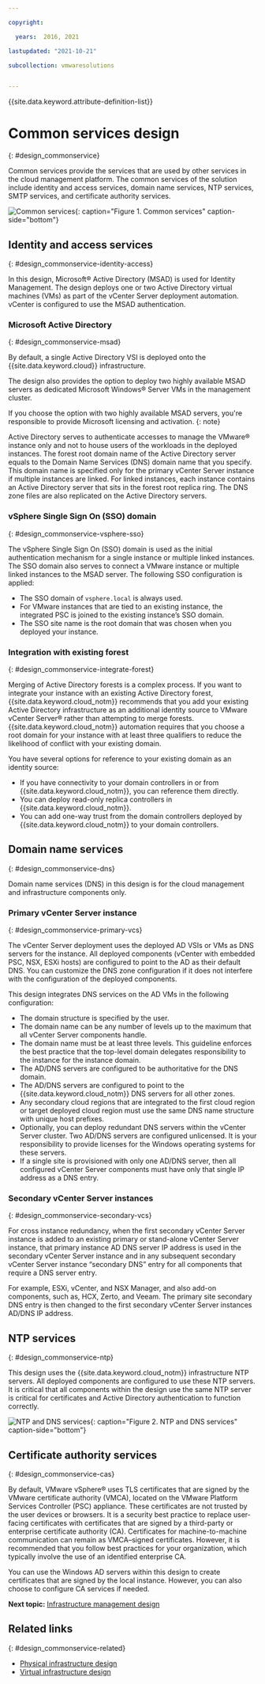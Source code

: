 ```yaml
---

copyright:

  years:  2016, 2021

lastupdated: "2021-10-21"

subcollection: vmwaresolutions


---
```


{{site.data.keyword.attribute-definition-list}}

# Common services design
{: #design_commonservice}

Common services provide the services that are used by other services in the cloud management platform. The common services of the solution include identity and access services, domain name services, NTP services, SMTP services, and certificate authority services.

![Common services](../../images/vcsv4radiagrams-ra-commonservices.svg "Common services"){: caption="Figure 1. Common services" caption-side="bottom"}

## Identity and access services
{: #design_commonservice-identity-access}

In this design, Microsoft® Active Directory (MSAD) is used for Identity  Management. The design deploys one or two Active Directory virtual machines (VMs) as part of the vCenter Server deployment automation. vCenter is configured to use the MSAD authentication.

### Microsoft Active Directory
{: #design_commonservice-msad}

By default, a single Active Directory VSI is deployed onto the {{site.data.keyword.cloud}} infrastructure.

The design also provides the option to deploy two highly available MSAD servers as dedicated Microsoft Windows® Server VMs in the management cluster.

If you choose the option with two highly available MSAD servers, you're responsible to provide Microsoft licensing and activation.
{: note}

Active Directory serves to authenticate accesses to manage the VMware® instance only and not to house users of the workloads in the deployed instances. The forest root domain name of the Active Directory server equals to the Domain Name Services (DNS) domain name that you specify. This domain name is specified only for the primary vCenter Server instance if multiple instances are linked. For linked instances, each instance contains an Active Directory server that sits in the forest root replica ring. The DNS zone files are also replicated on the Active Directory servers.

### vSphere Single Sign On (SSO) domain
{: #design_commonservice-vsphere-sso}

The vSphere Single Sign On (SSO) domain is used as the initial authentication mechanism for a single instance or multiple linked instances. The SSO domain also serves to connect a VMware instance or multiple linked instances to the MSAD server. The following SSO configuration is applied:  
* The SSO domain of `vsphere.local` is always used.
* For VMware instances that are tied to an existing instance, the integrated PSC is joined to the existing instance’s SSO domain.
* The SSO site name is the root domain that was chosen when you deployed your instance.

### Integration with existing forest
{: #design_commonservice-integrate-forest}

Merging of Active Directory forests is a complex process. If you want to integrate your instance with an existing Active Directory forest, {{site.data.keyword.cloud_notm}} recommends that you add your existing Active Directory infrastructure as an additional identity source to VMware vCenter Server® rather than attempting to merge forests. {{site.data.keyword.cloud_notm}} automation requires that you choose a root domain for your instance with at least three qualifiers to reduce the likelihood of conflict with your existing domain.

You have several options for reference to your existing domain as an identity source:
* If you have connectivity to your domain controllers in or from {{site.data.keyword.cloud_notm}}, you can reference them directly.
* You can deploy read-only replica controllers in {{site.data.keyword.cloud_notm}}.
* You can add one-way trust from the domain controllers deployed by {{site.data.keyword.cloud_notm}} to your domain controllers.

## Domain name services
{: #design_commonservice-dns}

Domain name services (DNS) in this design is for the cloud management and infrastructure components only.

### Primary vCenter Server instance
{: #design_commonservice-primary-vcs}

The vCenter Server deployment uses the deployed AD VSIs or VMs as DNS servers for the instance. All deployed components (vCenter with embedded PSC, NSX, ESXi hosts) are configured to point to the AD as their default DNS. You can customize the DNS zone configuration if it does not interfere with the configuration of the deployed components.

This design integrates DNS services on the AD VMs in the following configuration:
* The domain structure is specified by the user.
* The domain name can be any number of levels up to the maximum that all vCenter Server components handle.
* The domain name must be at least three levels. This guideline enforces the best practice that the top-level domain delegates responsibility to the instance for the instance domain.
* The AD/DNS servers are configured to be authoritative for the DNS domain.
* The AD/DNS servers are configured to point to the {{site.data.keyword.cloud_notm}} DNS servers for all other zones.
* Any secondary cloud regions that are integrated to the first cloud region or target deployed cloud region must use the same DNS name structure with unique host prefixes.
* Optionally, you can deploy redundant DNS servers within the vCenter Server cluster. Two AD/DNS servers are configured unlicensed. It is your responsibility to provide licenses for the Windows operating systems for these servers.
* If a single site is provisioned with only one AD/DNS server, then all configured vCenter Server components must have only that single IP address as a DNS entry.

### Secondary vCenter Server instances
{: #design_commonservice-secondary-vcs}

For cross instance redundancy, when the first secondary vCenter Server instance is added to an existing primary or stand-alone vCenter Server instance, that primary instance AD DNS server IP address is used in the secondary vCenter Server instance and in any subsequent secondary vCenter Server instance “secondary DNS” entry for all components that require a DNS server entry.

For example, ESXi, vCenter, and NSX Manager, and also add-on components, such as, HCX, Zerto, and Veeam. The primary site secondary DNS entry is then changed to the first secondary vCenter Server instances AD/DNS IP address.

## NTP services
{: #design_commonservice-ntp}

This design uses the {{site.data.keyword.cloud_notm}} infrastructure NTP servers. All deployed components are configured to use these NTP servers. It is critical that all components within the design use the same NTP server is critical for certificates and Active Directory authentication to function correctly.

![NTP and DNS services](../../images/vcsv4radiagrams-ra-servicesinterconnections.svg "NTP and DNS services"){: caption="Figure 2. NTP and DNS services" caption-side="bottom"}

## Certificate authority services
{: #design_commonservice-cas}

By default, VMware vSphere® uses TLS certificates that are signed by the VMware certificate authority (VMCA), located on the VMware Platform Services Controller (PSC) appliance. These certificates are not trusted by the user devices or browsers. It is a security best practice to replace user-facing certificates with certificates that are signed by a third-party or enterprise certificate authority (CA). Certificates for machine-to-machine communication can remain as VMCA–signed certificates. However, it is recommended that you follow best practices for your organization, which typically involve the use of an identified enterprise CA.

You can use the Windows AD servers within this design to create certificates that are signed by the local instance. However, you can also choose to configure CA services if needed.

**Next topic:** [Infrastructure management design](/docs/vmwaresolutions?topic=vmwaresolutions-design_infrastructuremgmt)

## Related links
{: #design_commonservice-related}

* [Physical infrastructure design](/docs/vmwaresolutions?topic=vmwaresolutions-design_physicalinfrastructure)
* [Virtual infrastructure design](/docs/vmwaresolutions?topic=vmwaresolutions-design_virtualinfrastructure)
